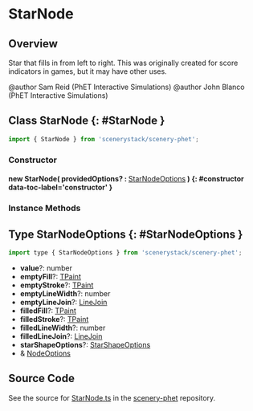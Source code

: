 # StarNode

## Overview

Star that fills in from left to right.  This was originally created for score indicators in games, but it may have
other uses.

@author Sam Reid (PhET Interactive Simulations)
@author John Blanco (PhET Interactive Simulations)

## Class StarNode {: #StarNode }


```js
import { StarNode } from 'scenerystack/scenery-phet';
```
### Constructor

#### new StarNode( providedOptions? : <span style="font-weight: 400;">[StarNodeOptions](../scenery-phet/StarNode.md#StarNodeOptions)</span> ) {: #constructor data-toc-label='constructor' }

### Instance Methods





## Type StarNodeOptions {: #StarNodeOptions }


```js
import type { StarNodeOptions } from 'scenerystack/scenery-phet';
```


- **value**?: <span style="color: hsla(calc(var(--md-hue) + 180deg),80%,40%,1);">number</span>
- **emptyFill**?: [TPaint](../scenery/TPaint.md)
- **emptyStroke**?: [TPaint](../scenery/TPaint.md)
- **emptyLineWidth**?: <span style="color: hsla(calc(var(--md-hue) + 180deg),80%,40%,1);">number</span>
- **emptyLineJoin**?: [LineJoin](../kite/LineStyles.md#LineJoin)
- **filledFill**?: [TPaint](../scenery/TPaint.md)
- **filledStroke**?: [TPaint](../scenery/TPaint.md)
- **filledLineWidth**?: <span style="color: hsla(calc(var(--md-hue) + 180deg),80%,40%,1);">number</span>
- **filledLineJoin**?: [LineJoin](../kite/LineStyles.md#LineJoin)
- **starShapeOptions**?: [StarShapeOptions](../scenery-phet/StarShape.md#StarShapeOptions)
- &amp; [NodeOptions](../scenery/Node.md#NodeOptions)




## Source Code

See the source for [StarNode.ts](https://github.com/phetsims/scenery-phet/blob/main/js/StarNode.ts) in the [scenery-phet](https://github.com/phetsims/scenery-phet) repository.
